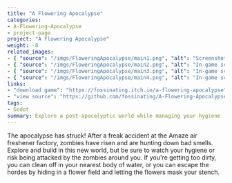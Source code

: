 ```yaml
---
title: "A Flowering Apocalypse"
categories:
- A-Flowering-Apocalypse
- project-page
project: "A Flowering Apocalypse"
weight: -8
related_images:
- { "source": "/imgs/FloweringApocalypse/main1.png", "alt": "Screenshot of A Flowering Apocalypse cover image" }
- { "source": "/imgs/FloweringApocalypse/main2.png", "alt": "In-game screenshot from A Flowering Apocalypse"}
- { "source": "/imgs/FloweringApocalypse/main3.png", "alt": "In-game screenshot from A Flowering Apocalypse"}
- { "source": "/imgs/FloweringApocalypse/main4.png", "alt": "In-game screenshot from A Flowering Apocalypse"}
links:
- "download game": "https://fossinating.itch.io/a-flowering-apocalypse"
- "view source": "https://github.com/fossinating/A-Flowering-Apocalypse"
tags:
- Godot
summary: Explore a post-apocalyptic world while managing your hygiene
---
```

The apocalypse has struck! After a freak accident at the Amaze air freshener factory, zombies have risen and are hunting down bad smells. Explore and build in this new world, but be sure to watch your hygiene or risk being attacked by the zombies around you. If  you're getting too dirty, you can clean off in your nearest body of water, or you can escape the hordes by hiding in a flower field and letting the flowers mask your stench.